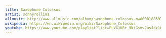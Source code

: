 ```yaml
---
title: Saxophone Colossus
artist: sonnyrollins
allmusic: http://www.allmusic.com/album/saxophone-colossus-mw0000188597
wikipedia: https://en.wikipedia.org/wiki/Saxophone_Colossus
youtube: https://www.youtube.com/playlist?list=PLVG1KRr_9ktGsmv2asJdz1O0uQgreRKAT
---
```

